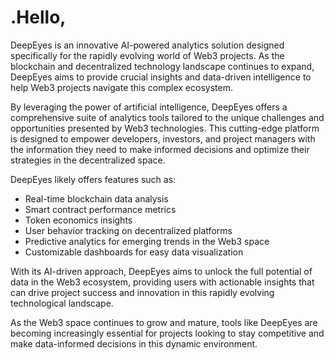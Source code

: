# .Hello,

DeepEyes is an innovative AI-powered analytics solution designed specifically for the rapidly evolving world of Web3 projects. As the blockchain and decentralized technology landscape continues to expand, DeepEyes aims to provide crucial insights and data-driven intelligence to help Web3 projects navigate this complex ecosystem.

By leveraging the power of artificial intelligence, DeepEyes offers a comprehensive suite of analytics tools tailored to the unique challenges and opportunities presented by Web3 technologies. This cutting-edge platform is designed to empower developers, investors, and project managers with the information they need to make informed decisions and optimize their strategies in the decentralized space.

DeepEyes likely offers features such as:

- Real-time blockchain data analysis
- Smart contract performance metrics
- Token economics insights
- User behavior tracking on decentralized platforms
- Predictive analytics for emerging trends in the Web3 space
- Customizable dashboards for easy data visualization

With its AI-driven approach, DeepEyes aims to unlock the full potential of data in the Web3 ecosystem, providing users with actionable insights that can drive project success and innovation in this rapidly evolving technological landscape.

As the Web3 space continues to grow and mature, tools like DeepEyes are becoming increasingly essential for projects looking to stay competitive and make data-informed decisions in this dynamic environment.

